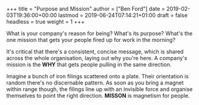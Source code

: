 +++
title = "Purpose and Mission"
author = ["Ben Ford"]
date = 2019-02-03T19:36:00+00:00
lastmod = 2019-06-24T07:14:21+01:00
draft = false
headless = true
weight = 1
+++

What is your company's reason for being? What's its purpose? What's the one
mission that gets your people fired up for work in the morning?

It's critical that there's a consistent, concise message, which is shared across
the whole organisation, laying out why you're here. A company's mission is the
**WHY** that gets people pulling in the same direction.

Imagine a bunch of iron filings scattered onto a plate. Their orientation is
random there's no discernable pattern. As soon as you bring a magnet within
range though, the filings line up with an invisible force and organise
themselves to point the right direction. **MISSON** is magnetism for people.

<a id="orgb840559"></a>
